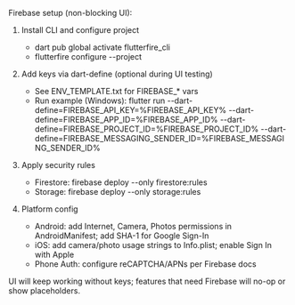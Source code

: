 Firebase setup (non-blocking UI):

1) Install CLI and configure project
   - dart pub global activate flutterfire_cli
   - flutterfire configure --project <gcp-project-id>

2) Add keys via dart-define (optional during UI testing)
   - See ENV_TEMPLATE.txt for FIREBASE_* vars
   - Run example (Windows):
     flutter run --dart-define=FIREBASE_API_KEY=%FIREBASE_API_KEY% --dart-define=FIREBASE_APP_ID=%FIREBASE_APP_ID% --dart-define=FIREBASE_PROJECT_ID=%FIREBASE_PROJECT_ID% --dart-define=FIREBASE_MESSAGING_SENDER_ID=%FIREBASE_MESSAGING_SENDER_ID%

3) Apply security rules
   - Firestore: firebase deploy --only firestore:rules
   - Storage:   firebase deploy --only storage:rules

4) Platform config
   - Android: add Internet, Camera, Photos permissions in AndroidManifest; add SHA-1 for Google Sign-In
   - iOS: add camera/photo usage strings to Info.plist; enable Sign In with Apple
   - Phone Auth: configure reCAPTCHA/APNs per Firebase docs

UI will keep working without keys; features that need Firebase will no-op or show placeholders.

